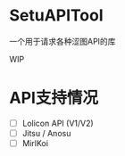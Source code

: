 # SetuAPITool

一个用于请求各种涩图API的库

WIP

# API支持情况

- [ ] Lolicon API (V1/V2)
- [ ] Jitsu / Anosu
- [ ] MirlKoi